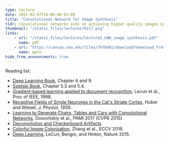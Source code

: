 ```yaml
---
type: lecture
date: 2022-02-07T16:00:00-05:00
title: "Convolutional Network for Image Synthesis"
tldr: Convolutional networks aids in achieving higher quality images by leveraging higher-level knowledge of objects.
thumbnail: "/static_files/lectures/0217.png"
links:
    - url: "/static_files/lectures/lecture5_CNN_image_synthesis.pdf"
      name: pdf
    - url: "https://canvas.cmu.edu/files/7670492/download?download_frd=1"
      name: pptx
hide_from_announcments: true
---
```



Reading list:
- [Deep Learning Book](https://www.deeplearningbook.org/), Chapter 6 and 9.
- [Szeliski Book](https://szeliski.org/Book/), Chapter 5.3 and 5.4.
- [Gradient-based learning applied to document recognition](http://www.iro.umontreal.ca/~lisa/bib/pub_subject/finance/pointeurs/lecun-98.pdf), Lecun et al., Proc of IEEE, 1998.
- [Receptive Fields of Single Neurones in the Cat's Striate Cortex](https://inst.eecs.berkeley.edu//~cs194-26/fa18/Papers/HuberAndWiesel59.pdf), Huber and Wiesel, J. Physiol, 1959.
- [Learning to Generate Chairs, Tables and Cars with Convolutional Networks](https://arxiv.org/abs/1411.5928), Dosovitskiy et al., PAMI 2017 (CVPR 2015)
- [Deconvolution and Checkerboard Artifacts](https://distill.pub/2016/deconv-checkerboard/)
- [Colorful Image Colorization](http://richzhang.github.io/colorization/), Zhang et al., ECCV 2016.
- [Deep Learning](https://s3.us-east-2.amazonaws.com/hkg-website-assets/static/pages/files/DeepLearning.pdf), LeCun, Bengio, and Hinton, Nature 2015. 